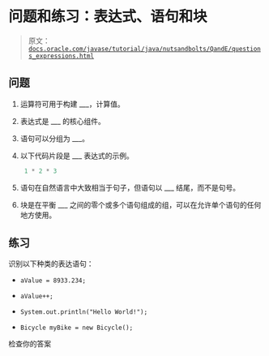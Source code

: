 # 问题和练习：表达式、语句和块

> 原文：[`docs.oracle.com/javase/tutorial/java/nutsandbolts/QandE/questions_expressions.html`](https://docs.oracle.com/javase/tutorial/java/nutsandbolts/QandE/questions_expressions.html)

## 问题

1.  运算符可用于构建 ___，计算值。

1.  表达式是 ___ 的核心组件。

1.  语句可以分组为 ___。

1.  以下代码片段是 ___ 表达式的示例。

    ```java
     1 * 2 * 3

    ```

1.  语句在自然语言中大致相当于句子，但语句以 ___ 结尾，而不是句号。

1.  块是在平衡 ___ 之间的零个或多个语句组成的组，可以在允许单个语句的任何地方使用。

## 练习

识别以下种类的表达语句：

+   `aValue = 8933.234;`

+   `aValue++;`

+   `System.out.println("Hello World!");`

+   `Bicycle myBike = new Bicycle();`

检查你的答案

